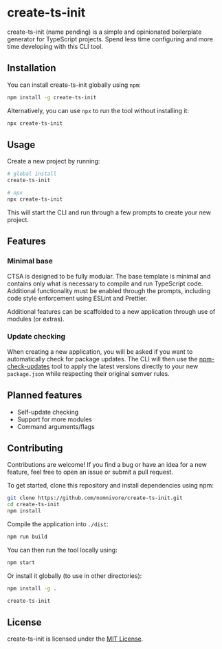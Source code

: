 # create-ts-init

create-ts-init (name pending) is a simple and opinionated boilerplate generator for TypeScript projects. Spend less time configuring and more time developing with this CLI tool.

## Installation

You can install create-ts-init globally using `npm`:

```bash
npm install -g create-ts-init
```

Alternatively, you can use `npx` to run the tool without installing it:

```bash
npx create-ts-init
```

## Usage

Create a new project by running:

```bash
# global install
create-ts-init

# npx
npx create-ts-init
```

This will start the CLI and run through a few prompts to create your new project.

## Features

### Minimal base

CTSA is designed to be fully modular. The base template is minimal and contains only what is necessary to compile and run TypeScript code. Additional functionality must be enabled through the prompts, including code style enforcement using ESLint and Prettier.

Additional features can be scaffolded to a new application through use of modules (or extras).

### Update checking

When creating a new application, you will be asked if you want to automatically check for package updates. The CLI will then use the [npm-check-updates](https://github.com/raineorshine/npm-check-updates) tool to apply the latest versions directly to your new `package.json` while respecting their original semver rules.

## Planned features

- Self-update checking
- Support for more modules
- Command arguments/flags

## Contributing

Contributions are welcome! If you find a bug or have an idea for a new feature, feel free to open an issue or submit a pull request.

To get started, clone this repository and install dependencies using npm:

```bash
git clone https://github.com/nomnivore/create-ts-init.git
cd create-ts-init
npm install
```

Compile the application into `./dist`:

```bash
npm run build
```

You can then run the tool locally using:

```bash
npm start
```

Or install it globally (to use in other directories):

```bash
npm install -g .

create-ts-init
```

## License

create-ts-init is licensed under the [MIT License](https://opensource.org/licenses/MIT).
